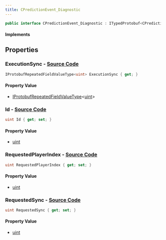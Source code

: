 ```yaml
---
title: CPredictionEvent_Diagnostic
---
```


```csharp
public interface CPredictionEvent_Diagnostic : ITypedProtobuf<CPredictionEvent_Diagnostic>, INativeHandle
```

#### Implements

## Properties

### **ExecutionSync** - [Source Code](https://github.com/swiftly-solution/swiftlys2/blob/main/managed/src/SwiftlyS2.Generated/Protobufs/Interfaces/CPredictionEvent_Diagnostic.cs#L22)

```csharp
IProtobufRepeatedFieldValueType<uint> ExecutionSync { get; }
```

#### Property Value

- [IProtobufRepeatedFieldValueType](/docs/api/shared/netmessages/iprotobufrepeatedfieldvaluetype-1)<[uint](https://learn.microsoft.com/dotnet/api/system.uint32)>

### **Id** - [Source Code](https://github.com/swiftly-solution/swiftlys2/blob/main/managed/src/SwiftlyS2.Generated/Protobufs/Interfaces/CPredictionEvent_Diagnostic.cs#L13)

```csharp
uint Id { get; set; }
```

#### Property Value

- [uint](https://learn.microsoft.com/dotnet/api/system.uint32)

### **RequestedPlayerIndex** - [Source Code](https://github.com/swiftly-solution/swiftlys2/blob/main/managed/src/SwiftlyS2.Generated/Protobufs/Interfaces/CPredictionEvent_Diagnostic.cs#L19)

```csharp
uint RequestedPlayerIndex { get; set; }
```

#### Property Value

- [uint](https://learn.microsoft.com/dotnet/api/system.uint32)

### **RequestedSync** - [Source Code](https://github.com/swiftly-solution/swiftlys2/blob/main/managed/src/SwiftlyS2.Generated/Protobufs/Interfaces/CPredictionEvent_Diagnostic.cs#L16)

```csharp
uint RequestedSync { get; set; }
```

#### Property Value

- [uint](https://learn.microsoft.com/dotnet/api/system.uint32)

